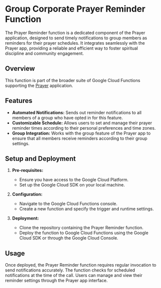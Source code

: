 # Group Corporate Prayer Reminder Function

The Prayer Reminder function is a dedicated component of the Prayer application, designed to send timely notifications to group members as reminders for their prayer schedules. It integrates seamlessly with the Prayer app, providing a reliable and efficient way to foster spiritual discipline and community engagement.

## Overview

This function is part of the broader suite of Google Cloud Functions supporting the [Prayer](https://github.com/theagapefoundation/prayer) application.

## Features

- **Automated Notifications:** Sends out reminder notifications to all members of a group who have opted in for this feature.
- **Customizable Schedule:** Allows users to set and manage their prayer reminder times according to their personal preferences and time zones.
- **Group Integration:** Works with the group feature of the Prayer app to ensure that all members receive reminders according to their group settings.

## Setup and Deployment

1. **Pre-requisites:**
   - Ensure you have access to the Google Cloud Platform.
   - Set up the Google Cloud SDK on your local machine.

2. **Configuration:**
   - Navigate to the Google Cloud Functions console.
   - Create a new function and specify the trigger and runtime settings.

3. **Deployment:**
   - Clone the repository containing the Prayer Reminder function.
   - Deploy the function to Google Cloud Functions using the Google Cloud SDK or through the Google Cloud Console.

## Usage

Once deployed, the Prayer Reminder function requires regular invocation to send notifications accurately. The function checks for scheduled notifications at the time of the call. Users can manage and view their reminder settings through the Prayer app interface.
